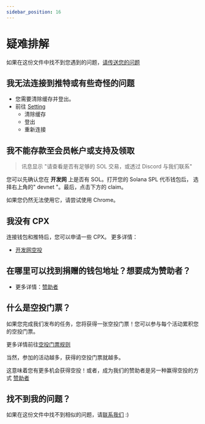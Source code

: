 ```yaml
---
sidebar_position: 16
---
```


# 疑难排解

如果在这份文件中找不到您遇到的问题，[请传送您的问题](https://klearthink.atlassian.net/servicedesk/customer/portals)

## 我无法连接到推特或有些奇怪的问题

- 您需要清除缓存并登出。
- 前往 [Setting](https://staging-launch.circlepod.app/settings)
  - 清除缓存
  - 登出
  - 重新连接

## 我不能存款至会员帐户或支持及领取

> 讯息显示 "请查看是否有足够的 SOL 交易，或透过 Discord 与我们联系"

您可以先确认您在 **开发网** 上是否有 SOL。打开您的 Solana SPL 代币钱包后，
选择右上角的" devnet "。最后，点击下方的 claim。

如果您仍然无法使用它，请尝试使用 Chrome。

## 我没有 CPX

连接钱包和推特后，您可以申请一些 CPX。
更多详情：

- [开发网空投](/docs/community-event/vote-and-support/airdrop)

## 在哪里可以找到捐赠的钱包地址？想要成为赞助者？

- 更多详情：[赞助者](sponsor)

## 什么是空投门票？

如果您完成我们发布的任务，您将获得一张空投门票！您可以参与每个活动累积您的空投门票。

更多详情前往[空投门票规则](/docs/community-event/airdrop-event/tickets-rule)

当然，参加的活动越多，获得的空投门票就越多。

这意味着您有更多机会获得空投！或者，成为我们的赞助者是另一种赢得空投的方式 [赞助者](/docs/sponsor)

## 找不到我的问题？

如果在这份文件中找不到相似的问题，请[联系我们](https://discord.gg/WRbxfTKpJq) :)